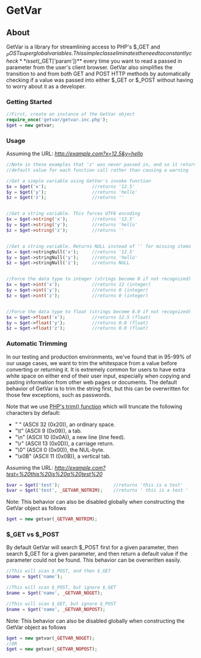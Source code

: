 # GetVar

## About
GetVar is a library for streamlining access to PHP's $_GET and $_POST super
global variables. This simple class eliminates the need to constantly check
**isset($_GET['param'])** every time you want to read a passed in parameter from
the user's client browser. GetVar also simplifies the transition to and from
both GET and POST HTTP methods by automatically checking if a value was passed
into either $_GET or $_POST without having to worry about it as a developer.


### Getting Started
```php
//First, create an instance of the GetVar object
require_once('getvar/getvar.inc.php');
$get = new getvar;
```

### Usage
Assuming the URL: *http://example.com?x=12.5&y=hello*
```php
//Note in these examples that 'z' was never passed in, and so it returns a
//default value for each function call rather than causing a warning

//Get a simple variable using GetVar's invoke function
$x = $get('x');					//returns '12.5'
$y = $get('y');					//returns 'hello'
$z = $get('z');					//returns ''


//Get a string variable. This forces UTF8 encoding
$x = $get->string('x');			//returns '12.5'
$y = $get->string('y');			//returns 'hello'
$z = $get->string('z');			//returns ''


//Get a string variable. Returns NULL instead of '' for missing items
$x = $get->stringNull('x');		//returns '12.5'
$y = $get->stringNull('y');		//returns 'hello'
$z = $get->stringNull('z');		//returns NULL


//Force the data type to integer (strings become 0 if not recognized)
$x = $get->int('x');			//returns 12 (integer)
$y = $get->int('y');			//returns 0 (integer)
$z = $get->int('z');			//returns 0 (integer)


//Force the data type to float (strings become 0.0 if not recognized)
$x = $get->float('x');			//returns 12.5 (float)
$y = $get->float('y');			//returns 0.0 (float)
$z = $get->float('z');			//returns 0.0 (float)
```


### Automatic Trimming
In our testing and production environments, we've found that in 95-99% of our
usage cases, we want to trim the whitespace from a value before converting or
returning it. It is extremely common for users to have extra white space on
either end of their user input, especially when copying and pasting information
from other web pages or documents. The default behavior of GetVar is to trim
the string first, but this can be overwritten for those few exceptions, such as
passwords.

Note that we use
[PHP's trim() function](http://php.net/manual/en/function.trim.php)
which will truncate the following characters by default:
* " " (ASCII 32 (0x20)), an ordinary space.
* "\t" (ASCII 9 (0x09)), a tab.
* "\n" (ASCII 10 (0x0A)), a new line (line feed).
* "\r" (ASCII 13 (0x0D)), a carriage return.
* "\0" (ASCII 0 (0x00)), the NUL-byte.
* "\x0B" (ASCII 11 (0x0B)), a vertical tab.

Assuming the URL: *http://example.com?test=%20this%20is%20a%20test%20*
```php
$var = $get('test');					//returns 'this is a test'
$var = $get('test', _GETVAR_NOTRIM);	//returns ' this is a test '
```

Note: This behavior can also be disabled globally when constructing the GetVar
object as follows
```php
$get = new getvar(_GETVAR_NOTRIM);
```


### $_GET vs $_POST
By default GetVar will search $_POST first for a given parameter, then search
$_GET for a given parameter, and then return a default value if the parameter
could not be found. This behavior can be overwritten easily.

```php
//This will scan $_POST, and then $_GET
$name = $get('name');

//This will scan $_POST, but ignore $_GET
$name = $get('name', _GETVAR_NOGET);

//This will scan $_GET, but ignore $_POST
$name = $get('name', _GETVAR_NOPOST);
```

Note: This behavior can also be disabled globally when constructing the GetVar
object as follows
```php
$get = new getvar(_GETVAR_NOGET);
//OR
$get = new getvar(_GETVAR_NOPOST);
```
